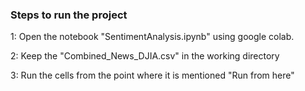 ### Steps to run the project

1: Open the notebook "SentimentAnalysis.ipynb" using google colab. 

2: Keep the "Combined_News_DJIA.csv" in the working directory

3: Run the cells from the point where it is mentioned "Run from here"
